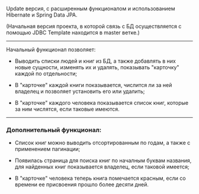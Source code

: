 Update версия, с расширенным функционалом и использованием Hibernate и Spring Data JPA.

(Начальная версия проекта, в которой связь с БД осуществляется с помощью JDBC Template находится в master ветке.)
<hr/>

Начальный функционал позволяет:

- Выводить списки людей и книг из БД, а также добавлять в них новые сущности, изменять их и удалять, показывать "карточку" каждой по отдельности;

- В "карточке" каждой книги показывается, числится ли за ней владелец и позволяет установить его или удалить;

- В "карточке" каждого человека показывается список книг, которые за ним числятся, если таковые имеются.

<hr/>

<h3>Дополнительный функционал:</h3>

- Список книг можно выводить отсортированным по годам, а также с применением пагинации;

- Появилась страница для поиска книг по началным буквам названия, для найденных книг показывается владелец, если таковой имеется;

- В "карточке" человека теперь книга помечается красным, если со времени ее присвоения прошло более десяти дней.
